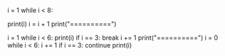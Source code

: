 i = 1
while i < 8:

  print(i)
  i = i + 1
print("==========")

i = 1
while i < 6:
  print(i)
  if i == 3:
    break
  i += 1
  print("==========")
  i = 0
  while i < 6:
    i += 1
    if i == 3:
      continue
    print(i)
